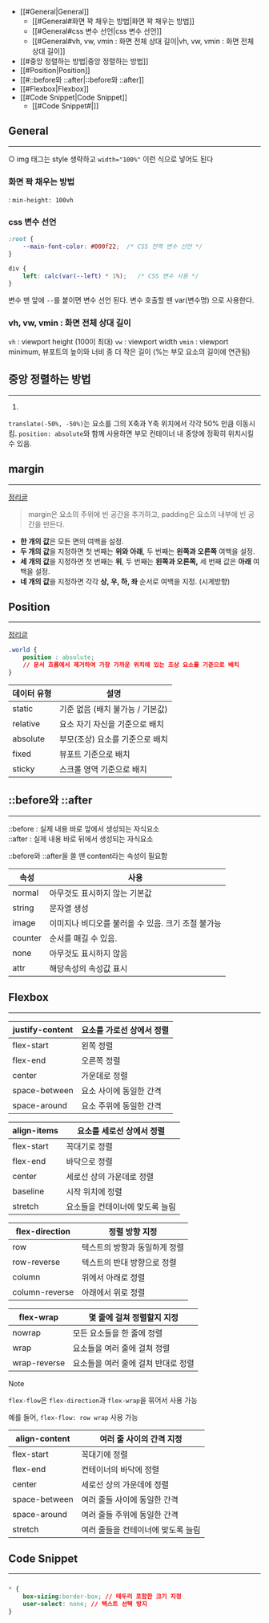 - [[#General|General]]
	- [[#General#화면 꽉 채우는 방법|화면 꽉 채우는 방법]]
	- [[#General#css 변수 선언|css 변수 선언]]
	- [[#General#vh, vw, vmin : 화면 전체 상대 길이|vh, vw, vmin : 화면 전체 상대 길이]]
- [[#중앙 정렬하는 방법|중앙 정렬하는 방법]]
- [[#Position|Position]]
- [[#::before와 ::after|::before와 ::after]]
- [[#Flexbox|Flexbox]]
- [[#Code Snippet|Code Snippet]]
	- [[#Code Snippet#|]]


## General
<hr>

○ img 태그는 style 생략하고 `width="100%"` 이런 식으로 넣어도 된다

### 화면 꽉 채우는 방법 
: `min-height: 100vh`

### css 변수 선언
```css
:root {
	--main-font-color: #000f22;  /* CSS 전역 변수 선언 */
}

div {
	left: calc(var(--left) * 1%);   /* CSS 변수 사용 */
}
```
변수 맨 앞에 `--`를 붙이면 변수 선언 된다. 변수 호출할 땐 var(변수명) 으로 사용한다.

### vh, vw, vmin : 화면 전체 상대 길이
`vh` : viewport height (100이 최대)
`vw` : viewport width
`vmin` : viewport minimum, 뷰포트의 높이와 너비 중 더 작은 길이
(%는 부모 요소의 길이에 연관됨)


## 중앙 정렬하는 방법
<hr>

1.
`translate(-50%, -50%)`는 요소를 그의 X축과 Y축 위치에서 각각 50% 만큼 이동시킴.
`position: absolute`와 함께 사용하면 부모 컨테이너 내 중앙에 정확히 위치시킬 수 있음.



## margin
<hr>

[정리글](https://developer.mozilla.org/ko/docs/Web/CSS/margin)

> margin은 요소의 주위에 빈 공간을 추가하고,
> padding은 요소의 내부에 빈 공간을 만든다.

- **한 개의 값**은 모든 면의 여백을 설정.
- **두 개의 값**을 지정하면 첫 번째는 **위와 아래**, 두 번째는 **왼쪽과 오른쪽** 여백을 설정.
- **세 개의 값**을 지정하면 첫 번째는 **위**, 두 번째는 **왼쪽과 오른쪽,** 세 번째 값은 **아래** 여백을 설정.
- **네 개의 값**을 지정하면 각각 **상, 우, 하, 좌** 순서로 여백을 지정. (시계방향)


## Position
<hr>

[정리글](https://creamilk88.tistory.com/197)

```css
.world {
	position : absolute; 
	// 문서 흐름에서 제거하여 가장 가까운 위치에 있는 조상 요소를 기준으로 배치
}
```

|데이터 유형|설명|
|---|---|
|static|기준 없음 (배치 불가능 / 기본값)|
|relative|요소 자기 자신을 기준으로 배치|
|absolute|부모(조상) 요소를 기준으로 배치|
|fixed|뷰포트 기준으로 배치|
|sticky|스크롤 영역 기준으로 배치|

## ::before와 ::after
<hr>

::before : 실제 내용 바로 앞에서 생성되는 자식요소  
::after : 실제 내용 바로 뒤에서 생성되는 자식요소​

::before와 ::after을 쓸 땐 content라는 속성이 필요함

| 속성      | 사용                            |
| ------- | ----------------------------- |
| normal  | 아무것도 표시하지 않는 기본값              |
| string  | 문자열 생성                        |
| image   | 이미지나 비디오를 불러올 수 있음. 크기 조절 불가능 |
| counter | 순서를 매길 수 있음.                  |
| none    | 아무것도 표시하지 않음                  |
| attr    | 해당속성의 속성값 표시                  |


## Flexbox
<hr>

| justify-content | 요소를 가로선 상에서 정렬 |
| --------------- | -------------- |
| flex-start      | 왼쪽 정렬          |
| flex-end        | 오른쪽 정렬         |
| center          | 가운데로 정렬        |
| space-between   | 요소 사이에 동일한 간격  |
| space-around    | 요소 주위에 동일한 간격  |

| align-items | 요소를 세로선 상에서 정렬    |
| ----------- | ----------------- |
| flex-start  | 꼭대기로 정렬           |
| flex-end    | 바닥으로 정렬           |
| center      | 세로선 상의 가운데로 정렬    |
| baseline    | 시작 위치에 정렬         |
| stretch     | 요소들을 컨테이너에 맞도록 늘림 |

| flex-direction | 정렬 방향 지정         |
| -------------- | ---------------- |
| row            | 텍스트의 방향과 동일하게 정렬 |
| row-reverse    | 텍스트의 반대 방향으로 정렬  |
| column         | 위에서 아래로 정렬       |
| column-reverse | 아래에서 위로 정렬       |

| flex-wrap    | 몇 줄에 걸쳐 정렬할지 지정      |
| ------------ | -------------------- |
| nowrap       | 모든 요소들을 한 줄에 정렬      |
| wrap         | 요소들을 여러 줄에 걸쳐 정렬     |
| wrap-reverse | 요소들을 여러 줄에 걸쳐 반대로 정렬 |

> [!NOTE]
> `flex-flow`은 `flex-direction`과 `flex-wrap`을 묶어서 사용 가능
> 
> 예를 들어, `flex-flow: row wrap` 사용 가능

| align-content | 여러 줄 사이의 간격 지정      |
| ------------- | ------------------- |
| flex-start    | 꼭대기에 정렬             |
| flex-end      | 컨테이너의 바닥에 정렬        |
| center        | 세로선 상의 가운데에 정렬      |
| space-between | 여러 줄들 사이에 동일한 간격    |
| space-around  | 여러 줄들 주위에 동일한 간격    |
| stretch       | 여러 줄들을 컨테이너에 맞도록 늘림 |


## Code Snippet
<hr>

###
``` css
* {
	box-sizing:border-box; // 테두리 포함한 크기 지정
	user-select: none; // 텍스트 선택 방지
}
```